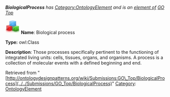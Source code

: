 ___BiologicalProcess__ has [Category:OntologyElement](../../Category/OntologyElement "Category:OntologyElement") and is an [element of](../../Property/ElementOf "Property:ElementOf") [GO Top](../../Submissions/GO_Top "Submissions:GO Top")_


  




[![Class](../../images/thumb/2/27/Class.gif/45px-Class.gif)](../../Image/Class.gif "Class")
__Name__: Biological process 


__Type:__ owl:Class 


__Description__: Those processes specifically pertinent to the functioning of integrated living units: cells, tissues, organs, and organisms. A process is a collection of molecular events with a defined beginning and end. 





Retrieved from "[http://ontologydesignpatterns.org/wiki/Submissions:GO\_Top/BiologicalProcess](../../Submissions/GO_Top/BiologicalProcess)"
 [Category](http://ontologydesignpatterns.org/wiki/Special:Categories "Special:Categories"): [OntologyElement](../../Category/OntologyElement "Category:OntologyElement")